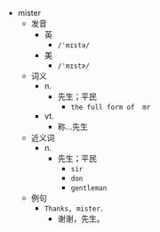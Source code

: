 - mister
  - 发音
    - 英
      - `/'mɪstə/`
    - 美
      - `/'mɪstɚ/`
  - 词义
    - n.
      - 先生；平民
        - `the full form of  mr `
    - vt.
      - 称…先生
  - 近义词
    - n.
      - 先生；平民
        - `sir`
        - `don`
        - `gentleman`
  - 例句
    - `Thanks, mister.`
      - 谢谢，先生。

